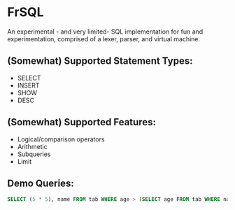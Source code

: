 # FrSQL
An experimental - and very limited- SQL implementation for fun and experimentation, comprised of a lexer, parser, and virtual machine.

## (Somewhat) Supported Statement Types:
* SELECT
* INSERT
* SHOW
* DESC

## (Somewhat) Supported Features:
* Logical/comparison operators
* Arithmetic
* Subqueries
* Limit

## Demo Queries:
```sql
SELECT (5 * 5), name FROM tab WHERE age > (SELECT age FROM tab WHERE name == "Bob" LIMIT 1);
```